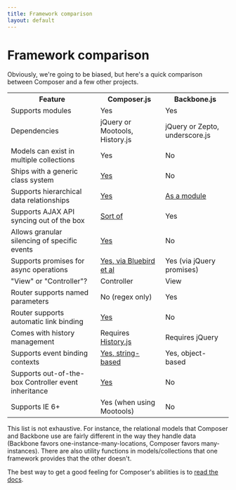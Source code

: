 ```yaml
---
title: Framework comparison
layout: default
---
```


# Framework comparison

Obviously, we're going to be biased, but here's a quick comparison between
Composer and a few other projects.

<table>
    <tr>
        <th>Feature</th>
        <th>Composer.js</th>
        <th>Backbone.js</th>
    </tr>
    <tr>
        <td>Supports modules</td>
        <td>Yes</td>
        <td>Yes</td>
    </tr>
    <tr>
        <td>Dependencies</td>
        <td>jQuery or Mootools, History.js</td>
        <td>jQuery or Zepto, underscore.js</td>
    </tr>
    <tr>
        <td>Models can exist in multiple collections</td>
        <td>Yes</td>
        <td>No</td>
    </tr>
    <tr>
        <td>Ships with a generic class system</td>
        <td><a href="/composer.js/docs/class">Yes</a></td>
        <td>No</td>
    </tr>
    <tr>
        <td>Supports hierarchical data relationships</td>
        <td><a href="/composer.js/docs/relational">Yes</a></td>
        <td><a href="http://backbonerelational.org/">As a module</a></td>
    </tr>
    <tr>
        <td>Supports AJAX API syncing out of the box</td>
        <td><a href="/composer.js/docs/util#composer-sync">Sort of</a></td>
        <td>Yes</td>
    </tr>
    <tr>
        <td>Allows granular silencing of specific events</td>
        <td><a href="/composer.js/docs/event#silencing">Yes</a></td>
        <td>No</td>
    </tr>
    <tr>
        <td>Supports promises for async operations</td>
        <td><a href="/composer.js/docs/util#composer-promisify">Yes, via Bluebird et al</a></td>
        <td>Yes (via jQuery promises)</td>
    </tr>
    <tr>
        <td>"View" or "Controller"?</td>
        <td>Controller</td>
        <td>View</td>
    </tr>
    <tr>
        <td>Router supports named parameters</td>
        <td>No (regex only)</td>
        <td>Yes</td>
    </tr>
    <tr>
        <td>Router supports automatic link binding</td>
        <td><a href="/composer.js/docs/router#bind-links">Yes</a></td>
        <td>No</td>
    </tr>
    <tr>
        <td>Comes with history management</td>
        <td>Requires <a href="https://github.com/browserstate/history.js/">History.js</a></td>
        <td>Requires jQuery</td>
    </tr>
    <tr>
        <td>Supports event binding contexts</td>
        <td><a href="http://lyonbros.github.io/composer.js/docs/event#bind">Yes, string-based</a></td>
        <td>Yes, object-based</td>
    </tr>
    <tr>
        <td>Supports out-of-the-box Controller event inheritance</td>
        <td><a href="/composer.js/docs/class#composer-merge-extend">Yes</a></td>
        <td>No</td>
    </tr>
    <tr>
        <td>Supports IE 6+</td>
        <td>Yes (when using Mootools)</td>
        <td>No</td>
    </tr>
</table>

This list is not exhaustive. For instance, the relational models that Composer
and Backbone use are fairly different in the way they handle data (Backbone
favors one-instance-many-locations, Composer favors many-instances). There are
also utility functions in models/collections that one framework provides that
the other doesn't.

The best way to get a good feeling for Composer's abilities is to
<a href="/composer.js/docs">read the docs</a>.

